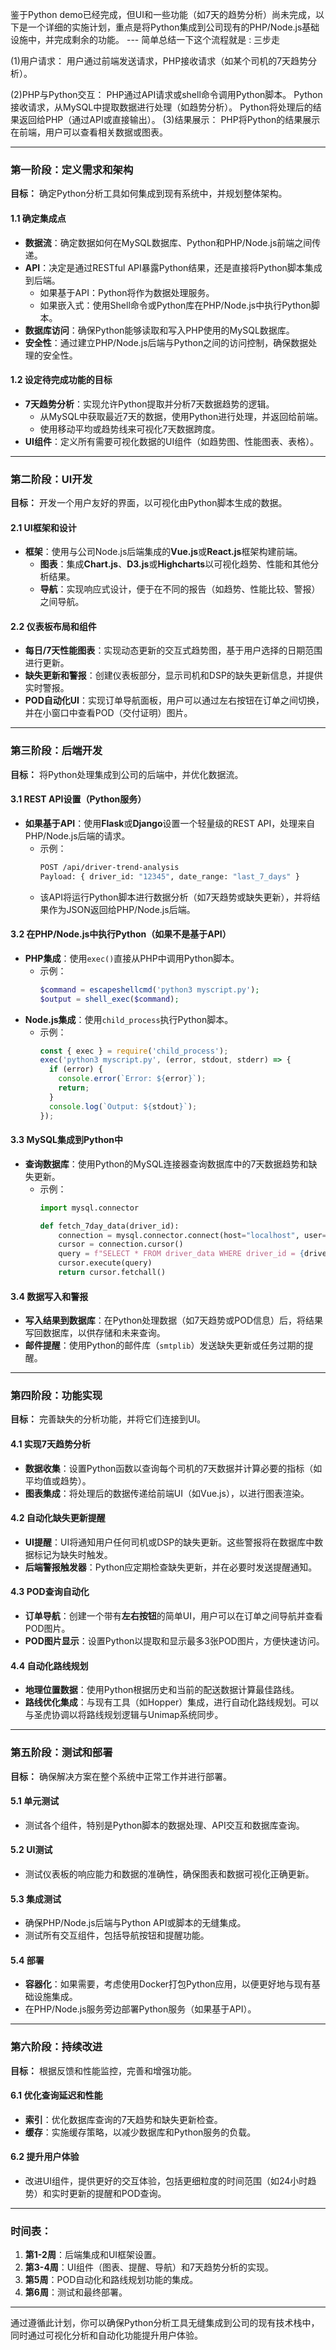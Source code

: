 鉴于Python demo已经完成，但UI和一些功能（如7天的趋势分析）尚未完成，以下是一个详细的实施计划，重点是将Python集成到公司现有的PHP/Node.js基础设施中，并完成剩余的功能。
--- 简单总结一下这个流程就是 : 三步走

(1)用户请求：
  用户通过前端发送请求，PHP接收请求（如某个司机的7天趋势分析）。

(2)PHP与Python交互：
  PHP通过API请求或shell命令调用Python脚本。
  Python接收请求，从MySQL中提取数据进行处理（如趋势分析）。
  Python将处理后的结果返回给PHP（通过API或直接输出）。
(3)结果展示：
  PHP将Python的结果展示在前端，用户可以查看相关数据或图表。


---


### **第一阶段：定义需求和架构**
**目标：** 确定Python分析工具如何集成到现有系统中，并规划整体架构。

#### 1.1 确定集成点
- **数据流**：确定数据如何在MySQL数据库、Python和PHP/Node.js前端之间传递。
- **API**：决定是通过RESTful API暴露Python结果，还是直接将Python脚本集成到后端。
  - 如果基于API：Python将作为数据处理服务。
  - 如果嵌入式：使用Shell命令或Python库在PHP/Node.js中执行Python脚本。
- **数据库访问**：确保Python能够读取和写入PHP使用的MySQL数据库。
- **安全性**：通过建立PHP/Node.js后端与Python之间的访问控制，确保数据处理的安全性。

#### 1.2 设定待完成功能的目标
- **7天趋势分析**：实现允许Python提取并分析7天数据趋势的逻辑。
  - 从MySQL中获取最近7天的数据，使用Python进行处理，并返回给前端。
  - 使用移动平均或趋势线来可视化7天数据跨度。
- **UI组件**：定义所有需要可视化数据的UI组件（如趋势图、性能图表、表格）。

---

### **第二阶段：UI开发**
**目标：** 开发一个用户友好的界面，以可视化由Python脚本生成的数据。

#### 2.1 UI框架和设计
- **框架**：使用与公司Node.js后端集成的**Vue.js**或**React.js**框架构建前端。
  - **图表**：集成**Chart.js**、**D3.js**或**Highcharts**以可视化趋势、性能和其他分析结果。
  - **导航**：实现响应式设计，便于在不同的报告（如趋势、性能比较、警报）之间导航。

#### 2.2 仪表板布局和组件
- **每日/7天性能图表**：实现动态更新的交互式趋势图，基于用户选择的日期范围进行更新。
- **缺失更新和警报**：创建仪表板部分，显示司机和DSP的缺失更新信息，并提供实时警报。
- **POD自动化UI**：实现订单导航面板，用户可以通过左右按钮在订单之间切换，并在小窗口中查看POD（交付证明）图片。

---

### **第三阶段：后端开发**
**目标：** 将Python处理集成到公司的后端中，并优化数据流。

#### 3.1 REST API设置（Python服务）
- **如果基于API**：使用**Flask**或**Django**设置一个轻量级的REST API，处理来自PHP/Node.js后端的请求。
  - 示例：
    ```bash
    POST /api/driver-trend-analysis
    Payload: { driver_id: "12345", date_range: "last_7_days" }
    ```
  - 该API将运行Python脚本进行数据分析（如7天趋势或缺失更新），并将结果作为JSON返回给PHP/Node.js后端。

#### 3.2 在PHP/Node.js中执行Python（如果不是基于API）
- **PHP集成**：使用`exec()`直接从PHP中调用Python脚本。
  - 示例：
    ```php
    $command = escapeshellcmd('python3 myscript.py');
    $output = shell_exec($command);
    ```
- **Node.js集成**：使用`child_process`执行Python脚本。
  - 示例：
    ```js
    const { exec } = require('child_process');
    exec('python3 myscript.py', (error, stdout, stderr) => {
      if (error) {
        console.error(`Error: ${error}`);
        return;
      }
      console.log(`Output: ${stdout}`);
    });
    ```

#### 3.3 MySQL集成到Python中
- **查询数据库**：使用Python的MySQL连接器查询数据库中的7天数据趋势和缺失更新。
  - 示例：
    ```python
    import mysql.connector
    
    def fetch_7day_data(driver_id):
        connection = mysql.connector.connect(host="localhost", user="root", password="", database="mydb")
        cursor = connection.cursor()
        query = f"SELECT * FROM driver_data WHERE driver_id = {driver_id} AND date >= NOW() - INTERVAL 7 DAY"
        cursor.execute(query)
        return cursor.fetchall()
    ```

#### 3.4 数据写入和警报
- **写入结果到数据库**：在Python处理数据（如7天趋势或POD信息）后，将结果写回数据库，以供存储和未来查询。
- **邮件提醒**：使用Python的邮件库（`smtplib`）发送缺失更新或任务过期的提醒。

---

### **第四阶段：功能实现**
**目标：** 完善缺失的分析功能，并将它们连接到UI。

#### 4.1 实现7天趋势分析
- **数据收集**：设置Python函数以查询每个司机的7天数据并计算必要的指标（如平均值或趋势）。
- **图表集成**：将处理后的数据传递给前端UI（如Vue.js），以进行图表渲染。

#### 4.2 自动化缺失更新提醒
- **UI提醒**：UI将通知用户任何司机或DSP的缺失更新。这些警报将在数据库中数据标记为缺失时触发。
- **后端警报触发器**：Python应定期检查缺失更新，并在必要时发送提醒通知。

#### 4.3 POD查询自动化
- **订单导航**：创建一个带有**左右按钮**的简单UI，用户可以在订单之间导航并查看POD图片。
- **POD图片显示**：设置Python以提取和显示最多3张POD图片，方便快速访问。

#### 4.4 自动化路线规划
- **地理位置数据**：使用Python根据历史和当前的配送数据计算最佳路线。
- **路线优化集成**：与现有工具（如Hopper）集成，进行自动化路线规划。可以与圣虎协调以将路线规划逻辑与Unimap系统同步。

---

### **第五阶段：测试和部署**
**目标：** 确保解决方案在整个系统中正常工作并进行部署。

#### 5.1 单元测试
- 测试各个组件，特别是Python脚本的数据处理、API交互和数据库查询。

#### 5.2 UI测试
- 测试仪表板的响应能力和数据的准确性，确保图表和数据可视化正确更新。

#### 5.3 集成测试
- 确保PHP/Node.js后端与Python API或脚本的无缝集成。
- 测试所有交互组件，包括导航按钮和提醒功能。

#### 5.4 部署
- **容器化**：如果需要，考虑使用Docker打包Python应用，以便更好地与现有基础设施集成。
- 在PHP/Node.js服务旁边部署Python服务（如果基于API）。

---

### **第六阶段：持续改进**
**目标：** 根据反馈和性能监控，完善和增强功能。

#### 6.1 优化查询延迟和性能
- **索引**：优化数据库查询的7天趋势和缺失更新检查。
- **缓存**：实施缓存策略，以减少数据库和Python服务的负载。

#### 6.2 提升用户体验
- 改进UI组件，提供更好的交互体验，包括更细粒度的时间范围（如24小时趋势）和实时更新的提醒和POD查询。

---

### 时间表：

1. **第1-2周**：后端集成和UI框架设置。
2. **第3-4周**：UI组件（图表、提醒、导航）和7天趋势分析的实现。
3. **第5周**：POD自动化和路线规划功能的集成。
4. **第6周**：测试和最终部署。

---

通过遵循此计划，你可以确保Python分析工具无缝集成到公司的现有技术栈中，同时通过可视化分析和自动化功能提升用户体验。
